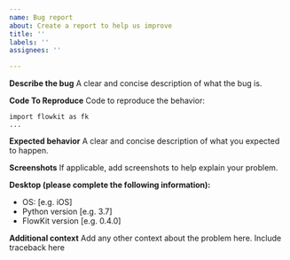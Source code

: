 ```yaml
---
name: Bug report
about: Create a report to help us improve
title: ''
labels: ''
assignees: ''

---
```


**Describe the bug**
A clear and concise description of what the bug is.

**Code To Reproduce**
Code to reproduce the behavior:
```
import flowkit as fk
...
```

**Expected behavior**
A clear and concise description of what you expected to happen.

**Screenshots**
If applicable, add screenshots to help explain your problem.

**Desktop (please complete the following information):**
 - OS: [e.g. iOS]
 - Python version [e.g. 3.7]
 - FlowKit version [e.g. 0.4.0]

**Additional context**
Add any other context about the problem here. Include traceback here
